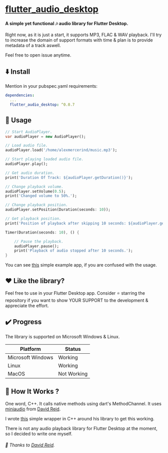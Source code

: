 # [flutter_audio_desktop](https://github.com/alexmercerind/flutter_audio_desktop)

#### A simple yet functional :notes: audio library for Flutter Desktop.

Right now, as it is just a start, it supports MP3, FLAC & WAV playback. I'll try to increase the domain of support formats with time & plan is to provide metadata of a track aswell.

Feel free to open issue anytime.


## :arrow_down: Install

Mention in your pubspec.yaml requirements:

```yaml
dependencies:
  ...
  flutter_audio_desktop: ^0.0.7
```


## :triangular_ruler: Usage

```dart
// Start AudioPlayer.
var audioPlayer = new AudioPlayer();

// Load audio file.
audioPlayer.load('/home/alexmercerind/music.mp3');

// Start playing loaded audio file.
audioPlayer.play();

// Get audio duration.
print('Duration Of Track: ${audioPlayer.getDuration()}');

// Change playback volume.
audioPlayer.setVolume(0.5);
print('Changed volume to 50%.');

// Change playback position.
audioPlayer.setPosition(Duration(seconds: 10));

// Get playback position.
print('Position of playback after skipping 10 seconds: ${audioPlayer.getPosition()}');

Timer(Duration(seconds: 10), () {

    // Pause the playback.
    audioPlayer.pause();
    print('Playback of audio stopped after 10 seconds.');
}
```

You can see [this](https://github.com/alexmercerind/flutter_audio_desktop/blob/master/example/lib/main.dart) simple example app, if you are confused with the usage.


## :heart: Like the library?

Feel free to use in your Flutter Desktop app. Consider :star: starring the repository if you want to show YOUR SUPPORT to the development & appreciate the effort.

## :heavy_check_mark: Progress

The library is supported on Microsoft Windows & Linux.

|Platform            |Status     |
|--------------------|-----------|
|Microsoft Windows   |Working    |
|Linux               |Working    |
|MacOS               |Not Working|

## :wrench: How It Works ?

One word, C++. It calls native methods using dart's MethodChannel. It uses [miniaudio](https://github.com/mackron/miniaudio) from [David Reid](https://github.com/mackron). 

I wrote [this](https://github.com/alexmercerind/flutter_audio_desktop/blob/master/audioplayer/audioplayer.hpp) simple wrapper in C++ around his library to get this working.

There is not any audio playback library for Flutter Desktop at the moment, so I decided to write one myself.

###### :love_letter: Thanks to [David Reid](https://github.com/mackron).
